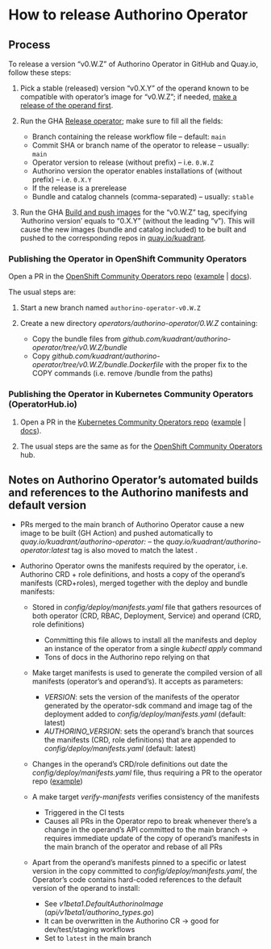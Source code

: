 # How to release Authorino Operator

## Process

To release a version “v0.W.Z” of Authorino Operator in GitHub and Quay.io, follow these steps:

1. Pick a stable (released) version “v0.X.Y” of the operand known to be compatible with operator’s image for “v0.W.Z”;
if needed, [make a release of the operand first](https://github.com/Kuadrant/authorino/blob/main/RELEASE.md).

2. Run the GHA [Release operator](https://github.com/Kuadrant/authorino-operator/actions/workflows/release.yaml); make
sure to fill all the fields:

   * Branch containing the release workflow file – default: `main`
   * Commit SHA or branch name of the operator to release – usually: `main`
   * Operator version to release (without prefix) – i.e. `0.W.Z`
   * Authorino version the operator enables installations of (without prefix) – i.e. `0.X.Y`
   * If the release is a prerelease
   * Bundle and catalog channels (comma-separated) – usually: `stable`

3. Run the GHA [Build and push images](https://github.com/Kuadrant/authorino-operator/actions/workflows/build-images.yaml)
for the “v0.W.Z” tag, specifying ‘Authorino version’ equals to “0.X.Y” (without the leading “v”). This will cause the
new images (bundle and catalog included) to be built and pushed to the corresponding repos in
[quay.io/kuadrant](https://quay.io/organization/kuadrant).


### Publishing the Operator in OpenShift Community Operators
Open a PR in the [OpenShift Community Operators repo](http://github.com/redhat-openshift-ecosystem/community-operators-prod)
([example](https://github.com/redhat-openshift-ecosystem/community-operators-prod/pull/1595) |
[docs](https://redhat-openshift-ecosystem.github.io/community-operators-prod/operator-release-process/)).

The usual steps are:

1. Start a new branch named `authorino-operator-v0.W.Z`

2. Create a new directory _operators/authorino-operator/0.W.Z_ containing:

   * Copy the bundle files from _github.com/kuadrant/authorino-operator/tree/v0.W.Z/bundle_
   * Copy  _github.com/kuadrant/authorino-operator/tree/v0.W.Z/bundle.Dockerfile_ with the proper fix to the COPY commands 
   (i.e. remove /bundle from the paths)

### Publishing the Operator in Kubernetes Community Operators (OperatorHub.io)

1. Open a PR in the [Kubernetes Community Operators repo](https://github.com/k8s-operatorhub/community-operators)
([example](https://github.com/k8s-operatorhub/community-operators/pull/1655) | [docs](https://operatorhub.io/contribute)).

2. The usual steps are the same as for the
[OpenShift Community Operators](https://docs.google.com/document/d/1tLveyv8Zwe0wKyfUTWOlEnFeMB5aVGqIVDUjVYWax0U/edit#heading=h.b5tapxn4sbk5)
hub.


## Notes on Authorino Operator’s automated builds and references to the Authorino manifests and default version

* PRs merged to the main branch of Authorino Operator cause a new image to be built (GH Action) and pushed automatically
to _quay.io/kuadrant/authorino-operator:<git-ref>_ – the _quay.io/kuadrant/authorino-operator:latest_ tag is also moved
to match the latest <git-ref>.

* Authorino Operator owns the manifests required by the operator, i.e. Authorino CRD + role definitions, and hosts a copy
of the operand’s manifests (CRD+roles), merged together with the deploy and bundle manifests:

  * Stored in _config/deploy/manifests.yaml_ file that gathers resources of both operator (CRD, RBAC, Deployment, Service)
  and operand (CRD, role definitions)
    * Committing this file allows to install all the manifests and deploy an instance of the operator from a single
    _kubectl apply_ command
    * Tons of docs in the Authorino repo relying on that
  * Make target manifests is used to generate the compiled version of all manifests (operator’s and operand’s).
  It accepts as parameters:
  
    * _VERSION_: sets the version of the manifests of the operator generated by the operator-sdk command and image tag of
    the deployment added to _config/deploy/manifests.yaml_ (default: latest)
    * _AUTHORINO_VERSION_: sets the operand’s branch that sources the manifests (CRD, role definitions) that are appended
    to _config/deploy/manifests.yaml_ (default: latest)
  
  * Changes in the operand’s CRD/role definitions out date the _config/deploy/manifests.yaml_ file, thus requiring a PR to
  the operator repo ([example](https://github.com/Kuadrant/authorino-operator/pull/68))
  
  * A make target _verify-manifests_ verifies consistency of the manifests
    * Triggered in the CI tests
    * Causes all PRs in the Operator repo to break whenever there’s a change in the operand’s API committed to the main
    branch → requires immediate update of the copy of operand’s manifests in the main branch of the operator and rebase of all PRs
    
  * Apart from the operand’s manifests pinned to a specific or latest version in the copy committed to
  _config/deploy/manifests.yaml_, the Operator’s code contains hard-coded references to the default version of the operand
  to install:
    * See _v1beta1.DefaultAuthorinoImage_ (_api/v1beta1/authorino_types.go_)
    * It can be overwritten in the Authorino CR → good for dev/test/staging workflows
    * Set to `latest` in the main branch
